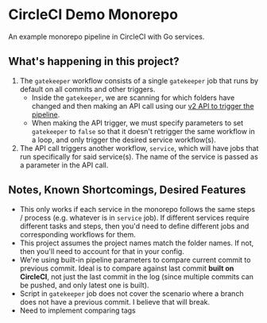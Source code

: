 # CircleCI Demo Monorepo
An example monorepo pipeline in CircleCI with Go services.

## What's happening in this project?
1. The `gatekeeper` workflow consists of a single `gatekeeper` job that runs by default on all commits and other triggers.
    - Inside the `gatekeeper`, we are scanning for which folders have changed and then making an API call using our [v2 API to trigger the pipeline](https://circleci.com/docs/api/v2/#trigger-a-new-pipeline).
    - When making the API trigger, we must specify parameters to set `gatekeeper` to `false` so that it doesn't retrigger the same workflow in a loop, and only trigger the desired service workflow(s).
2. The API call triggers another workflow, `service`, which will have jobs that run specifically for said service(s). The name of the service is passed as a parameter in the API call.

## Notes, Known Shortcomings, Desired Features
- This only works if each service in the monorepo follows the same steps / process (e.g. whatever is in `service` job). If different services require different tasks and steps, then you'd need to define different jobs and corresponding workflows for them.
- This project assumes the project names match the folder names. If not, then you'll need to account for that in your config.
- We're using built-in pipeline parameters to compare current commit to previous commit. Ideal is to compare against last commit **built on CircleCI**, not just the last commit in the log (since multiple commits can be pushed, and only latest one is built). 
- Script in `gatekeeper` job does not cover the scenario where a branch does not have a previous commit. I believe that will break.
- Need to implement comparing tags

